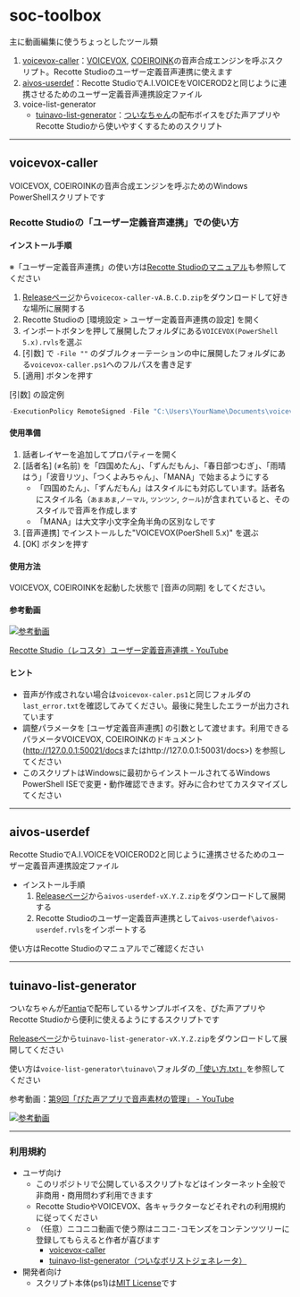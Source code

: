 # soc-toolbox

主に動画編集に使うちょっとしたツール類

1. [voicevox-caller](#voicevox-caller)：[VOICEVOX](https://voicevox.hiroshiba.jp/), [COEIROINK](https://coeiroink.com/)の音声合成エンジンを呼ぶスクリプト。Recotte Studioのユーザー定義音声連携に使えます
1. [aivos-userdef](#aivos-userdef)：Recotte StudioでA.I.VOICEをVOICEROD2と同じように連携させるためのユーザー定義音声連携設定ファイル
1. voice-list-generator
   * [tuinavo-list-generator](#tuinavo-list-generator)：[ついなちゃん](https://ついなちゃん.com)の配布ボイスをぴた声アプリやRecotte Studioから使いやすくするためのスクリプト

----

## voicevox-caller

VOICEVOX, COEIROINKの音声合成エンジンを呼ぶためのWindows PowerShellスクリプトです

### Recotte Studioの「ユーザー定義音声連携」での使い方

#### インストール手順

※「ユーザー定義音声連携」の使い方は[Recotte Studioのマニュアル](https://www.ah-soft.com/rs/manual/tips/user-def.html)も参照してください

1. [Releaseページ](https://github.com/so-c/soc-toolbox/releases)から`voicecox-caller-vA.B.C.D.zip`をダウンロードして好きな場所に展開する
1. Recotte Studioの [環境設定 > ユーザー定義音声連携の設定] を開く
1. インポートボタンを押して展開したフォルダにある`VOICEVOX(PowerShell 5.x).rvls`を選ぶ
1. [引数] で `-File ""` のダブルクォーテーションの中に展開したフォルダにある`voicevox-caller.ps1`へのフルパスを書き足す
1. [適用] ボタンを押す

[引数] の設定例

```ps1
-ExecutionPolicy RemoteSigned -File "C:\Users\YourName\Documents\voicevox-caller\voicevox-caller.ps1" -text "%c" -speaker "%s" -output "%o"`
```

#### 使用準備

1. 話者レイヤーを追加してプロパティーを開く
1. [話者名] (≠名前) を「四国めたん」、「ずんだもん」、「春日部つむぎ」、「雨晴はう」「波音リツ」、「つくよみちゃん」、「MANA」で始まるようにする
   * 「四国めたん」、「ずんだもん」はスタイルにも対応しています。話者名にスタイル名（`あまあま`,`ノーマル`, `ツンツン`, `クール`)が含まれていると、そのスタイルで音声を作成します
   * 「MANA」は大文字小文字全角半角の区別なしです
1. [音声連携] でインストールした"VOICEVOX(PoerShell 5.x)" を選ぶ
1. [OK] ボタンを押す

#### 使用方法

VOICEVOX, COEIROINKを起動した状態で [音声の同期] をしてください。

#### 参考動画
[![参考動画](https://img.youtube.com/vi/N_VCF2ABKA8/0.jpg)](https://www.youtube.com/watch?v=N_VCF2ABKA8)

[Recotte Studio（レコスタ）ユーザー定義音声連携 \- YouTube](https://www.youtube.com/watch?v=N_VCF2ABKA8)

#### ヒント

* 音声が作成されない場合は`voicevox-caler.ps1`と同じフォルダの`last_error.txt`を確認してみてください。最後に発生したエラーが出力されています
* 調整パラメータを [ユーザ定義音声連携] の引数として渡せます。利用できるパラメータVOICEVOX, COEIROINKのドキュメント (<http://127.0.0.1:50021/docs>またはhttp://127.0.0.1:50031/docs>) を参照してください
* このスクリプトはWindowsに最初からインストールされてるWindows PowerShell ISEで変更・動作確認できます。好みに合わせてカスタマイズしてください

----

## aivos-userdef

Recotte StudioでA.I.VOICEをVOICEROD2と同じように連携させるためのユーザー定義音声連携設定ファイル

* インストール手順
  1. [Releaseページ](https://github.com/so-c/soc-toolbox/releases)から`aivos-userdef-vX.Y.Z.zip`をダウンロードして展開する
  1. Recotte Studioのユーザー定義音声連携として`aivos-userdef\aivos-userdef.rvls`をインポートする

使い方はRecotte Studioのマニュアルでご確認ください

----

## tuinavo-list-generator

ついなちゃんが[Fantia](https://fantia.jp/fanclubs/326)で配布しているサンプルボイスを、ぴた声アプリやRecotte Studioから便利に使えるようにするスクリプトです

[Releaseページ](https://github.com/so-c/soc-toolbox/releases)から`tuinavo-list-generator-vX.Y.Z.zip`をダウンロードして展開してください

使い方は`voice-list-generator\tuinavo\`フォルダの[「使い方.txt」](https://github.com/so-c/soc-toolbox/blob/main/voice-list-generator/tuinavo/%E4%BD%BF%E3%81%84%E6%96%B9.txt)を参照してください

参考動画：[第9回「ぴた声アプリで音声素材の管理」 \- YouTube](https://www.youtube.com/watch?v=KfCVTM4OaZA)

[![参考動画](https://img.youtube.com/vi/KfCVTM4OaZA/0.jpg)](https://www.youtube.com/watch?v=KfCVTM4OaZA)

----

### 利用規約

* ユーザ向け
  * このリポジトリで公開しているスクリプトなどはインターネット全般で非商用・商用問わず利用できます
  * Recotte StudioやVOICEVOX、各キャラクターなどそれぞれの利用規約に従ってください
  * （任意）ニコニコ動画で使う際はニコニ･コモンズをコンテンツツリーに登録してもらえると作者が喜びます
    * [voicevox\-caller](https://commons.nicovideo.jp/material/nc252957)
    * [tuinavo\-list\-generator（ついなボリストジェネレータ）](https://commons.nicovideo.jp/material/nc254607)
* 開発者向け
  * スクリプト本体(ps1)は[MIT License](https://github.com/so-c/soc-toolbox/blob/main/LICENSE)です
